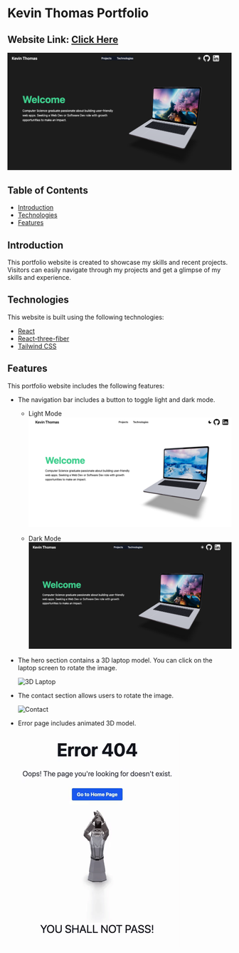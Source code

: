 # Kevin Thomas Portfolio

## Website Link: [Click Here](https://kevinthomas.vercel.app/)

<img src="./public/images/github_readme.png">

## Table of Contents

- [Introduction](#introduction)
- [Technologies](#technologies)
- [Features](#features)

## Introduction

This portfolio website is created to showcase my skills and recent projects. Visitors can easily navigate through my projects and get a glimpse of my skills and experience.

## Technologies

This website is built using the following technologies:

- [React](https://reactjs.org/)
- [React-three-fiber](https://github.com/pmndrs/react-three-fiber)
- [Tailwind CSS](https://tailwindcss.com/)

## Features

This portfolio website includes the following features:

- The navigation bar includes a button to toggle light and dark mode.

  - Light Mode
    <img src="./public/images/github_readme_light.png">

  - Dark Mode
    <img src="./public/images/github_readme.png">
    <br/>

- The hero section contains a 3D laptop model. You can click on the laptop screen to rotate the image.

  ![3D Laptop](./public/gif/laptop.gif)
  <br/>

- The contact section allows users to rotate the image.

  ![Contact](./public/gif/contact.gif)
  <br/>

- Error page includes animated 3D model.

  ![Gandalf](./public/gif/gandalf.gif)
